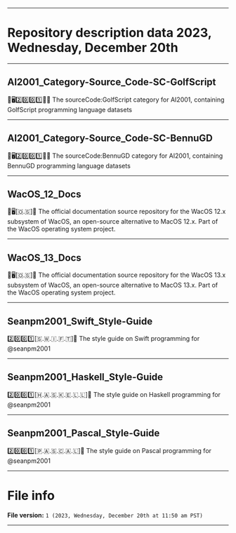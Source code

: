 
***

# Repository description data 2023, Wednesday, December 20th

---

## AI2001_Category-Source_Code-SC-GolfScript

🧠️🖥️2️⃣️0️⃣️0️⃣️1️⃣️💾️📜️ The sourceCode:GolfScript category for AI2001, containing GolfScript programming language datasets

---

## AI2001_Category-Source_Code-SC-BennuGD

🧠️🖥️2️⃣️0️⃣️0️⃣️1️⃣️💾️📜️ The sourceCode:BennuGD category for AI2001, containing BennuGD programming language datasets

---

## WacOS_12_Docs

🍏️🖥️[🇴.🇸]📖️ The official documentation source repository for the WacOS 12.x subsystem of WacOS, an open-source alternative to MacOS 12.x. Part of the WacOS operating system project.

---

## WacOS_13_Docs

🍏️🖥️[🇴.🇸]📖️ The official documentation source repository for the WacOS 13.x subsystem of WacOS, an open-source alternative to MacOS 13.x. Part of the WacOS operating system project.

---

## Seanpm2001_Swift_Style-Guide

2️⃣️0️⃣️0️⃣️1️⃣️[🇸.🇼.🇮.🇫.🇹]📔️ The style guide on Swift programming for @seanpm2001

---

## Seanpm2001_Haskell_Style-Guide

2️⃣️0️⃣️0️⃣️1️⃣️[🇭.🇦.🇸.🇰.🇪.🇱.🇱]📔️ The style guide on Haskell programming for @seanpm2001

---

## Seanpm2001_Pascal_Style-Guide

2️⃣️0️⃣️0️⃣️1️⃣️[🇵.🇦.🇸.🇨.🇦.🇱]📔️ The style guide on Pascal programming for @seanpm2001

***

# File info

**File version:** `1 (2023, Wednesday, December 20th at 11:50 am PST)`

***

